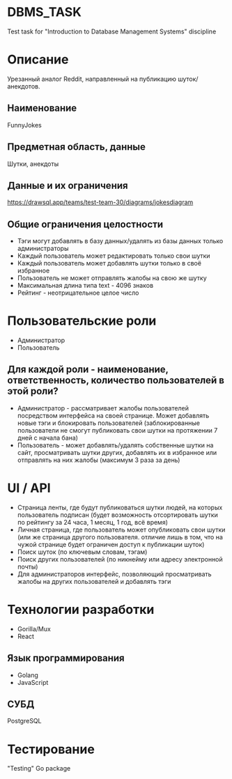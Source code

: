 # DBMS_TASK
Test task for "Introduction to Database Management Systems" discipline

# Описание
Урезанный аналог Reddit, направленный на публикацию шуток/анекдотов.

## Наименование
FunnyJokes

## Предметная область, данные
Шутки, анекдоты

## Данные и их ограничения
https://drawsql.app/teams/test-team-30/diagrams/jokesdiagram

## Общие ограничения целостности
- Тэги могут добавлять в базу данных/удалять из базы данных только администраторы
- Каждый пользователь может редактировать только свои шутки
- Каждый пользователь может добавлять шутки только в своё избранное
- Пользователь не может отправлять жалобы на свою же шутку
- Максимальная длина типа text - 4096 знаков
- Рейтинг - неотрицательное целое число

# Пользовательские роли
- Администратор
- Пользователь

## Для каждой роли - наименование, ответственность, количество пользователей в этой роли?
- Администратор - рассматривает жалобы пользователей посредством интерфейса на своей странице. Может добавлять новые тэги и блокировать пользователей (заблокированные пользователи не смогут публиковать свои шутки на протяжении 7 дней с начала бана)
- Пользователь - может добавлять/удалять собственные шутки на сайт, просматривать шутки других, добавлять их в избранное или отправлять на них жалобы (максимум 3 раза за день)

# UI / API 
- Страница ленты, где будут публиковаться шутки людей, на которых пользователь подписан (будет возможность отсортировать шутки по рейтингу за 24 часа, 1 месяц, 1 год, всё время)
- Личная страница, где пользователь может опубликовать свои шутки (или же страница другого пользователя. отличие лишь в том, что на чужой странице будет ограничен доступ к публикации шуток)
- Поиск шуток (по ключевым словам, тэгам)
- Поиск других пользователей (по никнейму или адресу электронной почты)
- Для администраторов интерфейс, позволяющий просматривать жалобы на других пользователей и добавлять тэги
# Технологии разработки
- Gorilla/Mux
- React
## Язык программирования
- Golang
- JavaScript

## СУБД
PostgreSQL

# Тестирование
"Testing" Go package 
